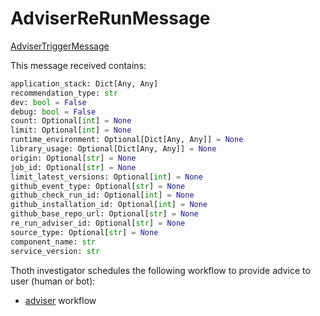 # AdviserReRunMessage

[AdviserTriggerMessage](https://github.com/thoth-station/messaging/blob/master/thoth/messaging/adviser_trigger.py)

This message received contains:

```python
application_stack: Dict[Any, Any]
recommendation_type: str
dev: bool = False
debug: bool = False
count: Optional[int] = None
limit: Optional[int] = None
runtime_environment: Optional[Dict[Any, Any]] = None
library_usage: Optional[Dict[Any, Any]] = None
origin: Optional[str] = None
job_id: Optional[str] = None
limit_latest_versions: Optional[int] = None
github_event_type: Optional[str] = None
github_check_run_id: Optional[int] = None
github_installation_id: Optional[int] = None
github_base_repo_url: Optional[str] = None
re_run_adviser_id: Optional[str] = None
source_type: Optional[str] = None
component_name: str
service_version: str
```

Thoth investigator schedules the following workflow to provide advice to user (human or bot):

- [adviser](https://github.com/thoth-station/thoth-application/tree/master/adviser) workflow
